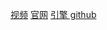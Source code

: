 

[视频](https://space.bilibili.com/512313464/channel/collectiondetail?sid=292637&spm_id_from=333.788.0.0)
[官网](https://games104.boomingtech.com/sc/)
[引擎 github](https://github.com/BoomingTech/Piccolo)
